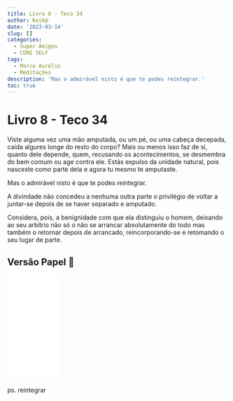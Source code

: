```yaml
---
title: Livro 8 - Teco 34
author: Keik@
date: '2023-03-14'
slug: []
categories:
  - Super Amigos
  - CORE SELF
tags:
  - Marco Aurélio
  - Meditações
description: 'Mas o admirável nisto é que te podes reintegrar.'
toc: true
---
```


# Livro 8 - Teco 34

Viste alguma vez uma mão amputada, ou um pé, ou uma cabeça decepada, caída algures longe do resto do corpo? Mais ou menos isso faz de si, quanto dele depende, quem, recusando os acontecimentos, se desmembra do bem comum ou age contra ele. Estás expulso da unidade natural, pois nasceste como parte dela e agora tu mesmo te amputaste. 

Mas o admirável nisto é que te podes reintegrar. 

A divindade não concedeu a nenhuma outra parte o privilégio de voltar a juntar-se depois de se haver separado e amputado. 

Considera, pois, a benignidade com que ela distinguiu o homem, deixando ao seu arbítrio não só o não se arrancar absolutamente do todo mas também o retornar depois de arrancado, reincorporando-se e retomando o seu lugar de parte.


## Versão Papel :book:
<iframe style="width:120px;height:240px;" marginwidth="0" marginheight="0" scrolling="no" frameborder="0" src="//ws-na.amazon-adsystem.com/widgets/q?ServiceVersion=20070822&OneJS=1&Operation=GetAdHtml&MarketPlace=BR&source=ss&ref=as_ss_li_til&ad_type=product_link&tracking_id=mundodekeika-20&language=pt_BR&marketplace=amazon&region=BR&placement=B092FVY4BB&asins=B092FVY4BB&linkId=37c5ec14221f61f811029aa88b520891&show_border=true&link_opens_in_new_window=true"></iframe>


ps. reintegrar